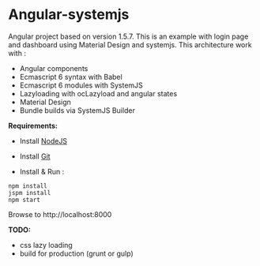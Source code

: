 # Angular-systemjs

Angular project based on version 1.5.7. This is an example with login page and dashboard using Material Design and systemjs.
This architecture work with :
- Angular components
- Ecmascript 6 syntax with Babel
- Ecmascript 6 modules with SystemJS
- Lazyloading with ocLazyload and angular states
- Material Design
- Bundle builds via SystemJS Builder

**Requirements:**
- Install [NodeJS](https://nodejs.org/en/download/ "NodeJS") 
- Install [Git](https://git-scm.com/downloads "Git") 

- Install & Run :
```
npm install
jspm install
npm start
```
Browse to http://localhost:8000

**TODO:**
- css lazy loading
- build for production (grunt or gulp)

